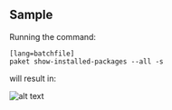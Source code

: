 ## Sample

Running the command:

    [lang=batchfile]
    paket show-installed-packages --all -s

will result in:

![alt text](img/paket-show-installed-packages.png "paket show-installed-packages command")
